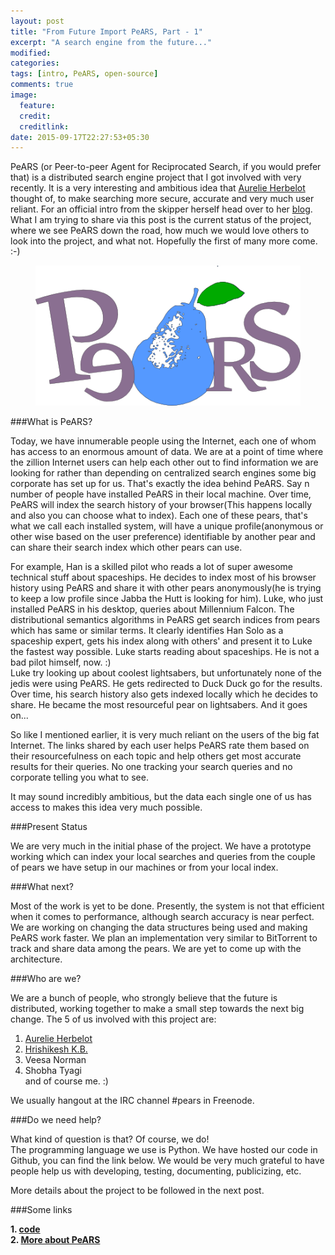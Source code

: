 ```yaml
---
layout: post
title: "From Future Import PeARS, Part - 1"
excerpt: "A search engine from the future..."
modified:
categories:
tags: [intro, PeARS, open-source]
comments: true
image:
  feature:
  credit:
  creditlink:
date: 2015-09-17T22:27:53+05:30
---
```


PeARS (or Peer-to-peer Agent for Reciprocated Search, if you would prefer that) is a distributed search engine project that I got involved with very recently. It is a very interesting and ambitious idea that <a href="http://aurelieherbelot.net/">Aurelie Herbelot</a> thought of, to make searching more secure, accurate and very much user reliant. For an official intro from the skipper herself head over to her <a href="http://aurelieherbelot.net/pears/">blog</a>. What I am trying to share via this post is the current status of the project, where we see PeARS down the road, how much we would love others to look into the project, and what not. Hopefully the first of many more come. :-)
<figure>
    <a href="/images/pear-logo.png"><img src="/images/pear-logo.png"></a>
</figure>

###What is PeARS?

Today, we have innumerable people using the Internet, each one of whom has access to an enormous amount of data. We are at a point of time where the zillion Internet users can help each other out to find information we are looking for rather than depending on centralized search engines some big corporate has set up for us. That's exactly the idea behind PeARS. Say n number of people have installed PeARS in their local machine. Over time, PeARS will index the search history of your browser(This happens locally and also you can choose what to index). Each one of these pears, that's what we call each installed system, will have a unique profile(anonymous or other wise based on the user preference) identifiable by another pear and can share their search index which other pears can use.

For example, Han is a skilled pilot who reads a lot of super awesome technical stuff about spaceships. He decides to index most of his browser history using PeARS and share it with other pears anonymously(he is trying to keep a low profile since Jabba the Hutt is looking for him). Luke, who just installed PeARS in his desktop, queries about Millennium Falcon. The distributional semantics algorithms in PeARS get search indices from pears which has same or similar terms. It clearly identifies Han Solo as a spaceship expert, gets his index along with others' and present it to Luke the fastest way possible. Luke starts reading about spaceships. He is not a bad pilot himself, now. :)<br/>
Luke try looking up about coolest lightsabers, but unfortunately none of the jedis were using PeARS. He gets redirected to Duck Duck go for the results. Over time, his search history also gets indexed locally which he decides to share. He became the most resourceful pear on lightsabers. And it goes on...

So like I mentioned earlier, it is very much reliant on the users of the big fat Internet. The links shared by each user helps PeARS rate them based on their resourcefulness on each topic and help others get most accurate results for their queries. No one tracking your search queries and no corporate telling you what to see.

It may sound incredibly ambitious, but the data each single one of us has access to makes this idea very much possible.


###Present Status

We are very much in the initial phase of the project. We have a prototype working which can index your local searches and queries from the couple of pears we have setup in our machines or from your local index.


###What next?

Most of the work is yet to be done. Presently, the system is not that efficient when it comes to performance, although search accuracy is near perfect. We are working on changing the data structures being used and making PeARS work faster. We plan an implementation very similar to BitTorrent to track and share data among the pears. We are yet to come up with the architecture.


###Who are we?

We are a bunch of people, who strongly believe that the future is distributed, working together to make a small step towards the next big change. The 5 of us involved with this project are:

1. <a href="http://aurelieherbelot.net/">Aurelie Herbelot</a>
2. <a href="http://stultus.in">Hrishikesh K.B.</a>
3. Veesa Norman
4. Shobha Tyagi
<br/>and of course me. :)


We usually hangout at the IRC channel #pears in Freenode.

###Do we need help?

What kind of question is that? Of course, we do!
<br/>The programming language we use is Python. We have hosted our code in Github, you can find the link below. We would be very much grateful to have people help us with developing, testing, documenting, publicizing, etc.


More details about the project to be followed in the next post.


###Some links

**1. [code](https://github.com/minimalparts/PeARS)**
<br/>**2. [More about PeARS](http://aurelieherbelot.net/pears/)**
